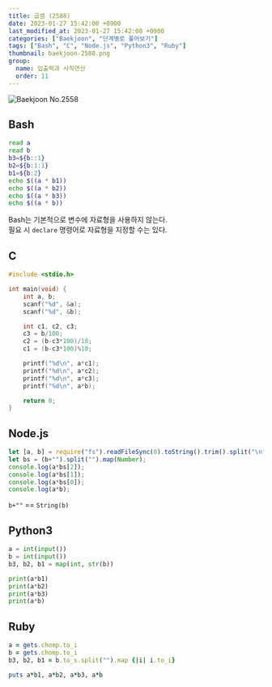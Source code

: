 ```yaml
---
title: 곱셈 (2588)
date: 2023-01-27 15:42:00 +0900
last_modified_at: 2023-01-27 15:42:00 +0900
categories: ["Baekjoon", "단계별로 풀어보기"]
tags: ["Bash", "C", "Node.js", "Python3", "Ruby"]
thumbnail: baekjoon-2588.png
group:
  name: 입출력과 사칙연산
  order: 11
---
```


![Baekjoon No.2558](baekjoon-2588.png)

## Bash
```bash
read a
read b
b3=${b::1}
b2=${b:1:1}
b1=${b:2}
echo $((a * b1))
echo $((a * b2))
echo $((a * b3))
echo $((a * b))
```
Bash는 기본적으로 변수에 자료형을 사용하지 않는다.  
필요 시 `declare` 명령어로 자료형을 지정할 수는 있다.

## C
```c
#include <stdio.h>

int main(void) {
	int a, b;
	scanf("%d", &a);
	scanf("%d", &b);

	int c1, c2, c3;
	c3 = b/100;
	c2 = (b-c3*100)/10;
	c1 = (b-c3*100)%10;

	printf("%d\n", a*c1);
	printf("%d\n", a*c2);
	printf("%d\n", a*c3);
	printf("%d\n", a*b);

	return 0;
}
```

## Node.js
```javascript
let [a, b] = require("fs").readFileSync(0).toString().trim().split("\n").map(Number);
let bs = (b+"").split("").map(Number);
console.log(a*bs[2]);
console.log(a*bs[1]);
console.log(a*bs[0]);
console.log(a*b);
```
`b+""` == `String(b)`

## Python3
```python
a = int(input())
b = int(input())
b3, b2, b1 = map(int, str(b))

print(a*b1)
print(a*b2)
print(a*b3)
print(a*b)
```

## Ruby
```ruby
a = gets.chomp.to_i
b = gets.chomp.to_i
b3, b2, b1 = b.to_s.split("").map {|i| i.to_i}

puts a*b1, a*b2, a*b3, a*b
```
